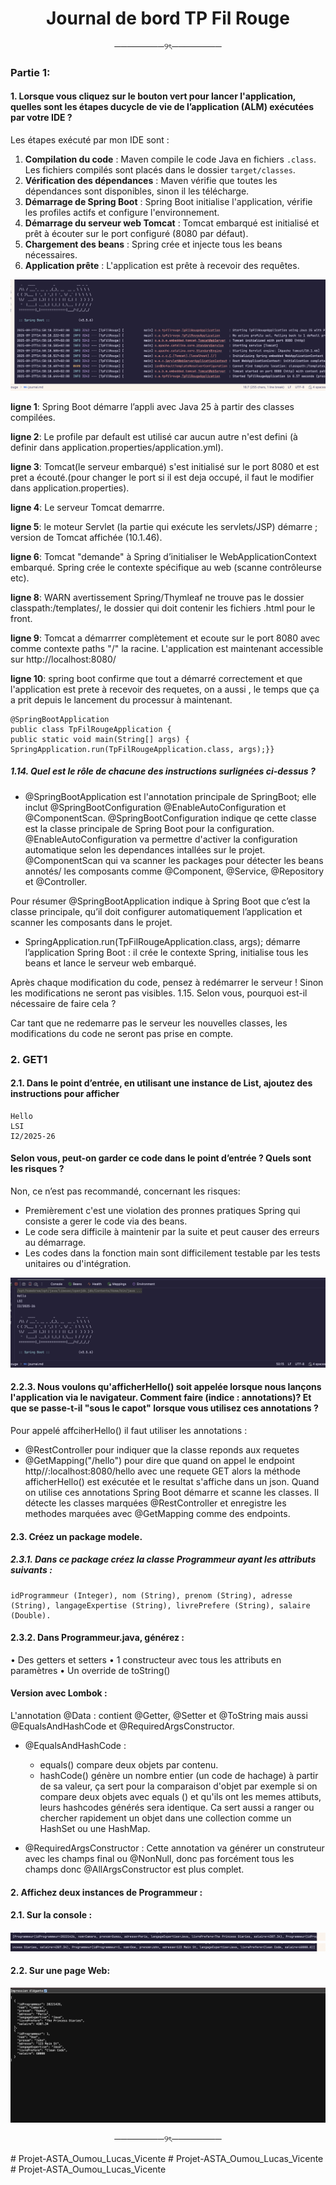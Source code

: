 <h1 align="center"> Journal de bord TP Fil Rouge </h1>

<p align="center"> ────────୨ৎ──────── </p>

### Partie 1:
#### 1. Lorsque vous cliquez sur le bouton vert pour lancer l'application, quelles sont les étapes ducycle de vie de l’application (ALM) exécutées par votre IDE ?

Les étapes exécuté par mon IDE sont :

1. **Compilation du code** : Maven compile le code Java en fichiers `.class`. Les fichiers compilés sont placés dans le dossier `target/classes`.
2. **Vérification des dépendances** : Maven vérifie que toutes les dépendances sont disponibles, sinon il les télécharge.
3. **Démarrage de Spring Boot** : Spring Boot initialise l'application, vérifie les profiles actifs et configure l'environnement.
4. **Démarrage du serveur web Tomcat** : Tomcat embarqué est initialisé et prêt à écouter sur le port configuré (8080 par défaut).
5. **Chargement des beans** : Spring crée et injecte tous les beans nécessaires.
6. **Application prête** : L'application est prête à recevoir des requêtes.


![img_1.png](img_1.png)


**ligne 1**: Spring Boot démarre l’appli avec Java 25 à partir des classes compilées.

**ligne 2**: Le profile par default est utilisé car aucun autre n'est defini (à definir dans application.properties/application.yml).

**ligne 3**: Tomcat(le serveur embarqué) s'est initialisé sur le port 8080 et est pret a écouté.(pour changer le port si il est deja occupé, il faut le modifier dans application.properties).

**ligne 4**: Le serveur Tomcat demarrre.

**ligne 5**: le moteur Servlet (la partie qui exécute les servlets/JSP) démarre ; version de Tomcat affichée (10.1.46).

**ligne 6**: Tomcat "demande" à Spring d’initialiser le WebApplicationContext embarqué. Spring crée le contexte spécifique au web (scanne contrôleurse etc).

**ligne 8**: WARN avertissement Spring/Thymleaf ne trouve pas le dossier classpath:/templates/, le dossier qui doit contenir les fichiers .html pour le front.

**ligne 9**: Tomcat a démarrrer complètement et ecoute sur le port 8080 avec comme contexte paths "/" la racine. L'application est maintenant accessible sur http://localhost:8080/

**ligne 10**: spring boot confirme que tout a démarré correctement et que l'application est prete à recevoir des requetes, on a aussi , le temps que ça a prit depuis le lancement du processur à maintenant.


```
@SpringBootApplication
public class TpFilRougeApplication {
public static void main(String[] args) {
SpringApplication.run(TpFilRougeApplication.class, args);}}
```
##### 1.14. Quel est le rôle de chacune des instructions surlignées ci-dessus ?
- @SpringBootApplication est l'annotation principale de SpringBoot; elle inclut @SpringBootConfiguration @EnableAutoConfiguration et @ComponentScan.
@SpringBootConfiguration indique qe cette classe est la classe principale de Spring Boot pour la configuration.
@EnableAutoConfiguration va permettre d'activer la configuration automatique selon les dependances intallées sur le projet.
@ComponentScan qui va scanner les packages pour détecter les beans annotés/ les composants comme @Component, @Service, @Repository et @Controller.
 
Pour résumer @SpringBootApplication indique à Spring Boot que c’est la classe principale, qu’il doit configurer automatiquement l’application et scanner les composants dans le projet.

- SpringApplication.run(TpFilRougeApplication.class, args); démarre l’application Spring Boot : il crée le contexte Spring, initialise tous les beans et lance le serveur web embarqué.


Après chaque modification du code, pensez à redémarrer le serveur ! Sinon les modifications ne seront
pas visibles.
1.15. Selon vous, pourquoi est-il nécessaire de faire cela ?

Car tant que ne redemarre pas le serveur les nouvelles classes, les modifications du code ne seront pas prise en compte.

### 2. GET1
#### 2.1. Dans le point d’entrée, en utilisant une instance de List, ajoutez des instructions pour afficher
   ```
   Hello
   LSI
   I2/2025-26
   ```
   #### Selon vous, peut-on garder ce code dans le point d’entrée ? Quels sont les risques ? ####
Non, ce n’est pas recommandé, concernant les risques:
- Premièrement c'est une violation des pronnes pratiques Spring qui consiste a gerer le code via des beans.
- Le code sera difficile à maintenir par la suite et peut causer des erreurs au démarrage. 
- Les codes dans la fonction main sont difficilement testable par les tests unitaires ou d'intégration.


![img.png](img.png)


#### 2.2.3. Nous voulons qu'afficherHello() soit appelée lorsque nous lançons l'application via le navigateur. Comment faire (indice : annotations)? Et que se passe-t-il "sous le capot" lorsque vous utilisez ces annotations ? 

Pour appelé affciherHello() il faut utiliser les annotations : 
- @RestController pour indiquer que la classe reponds aux requetes
- @GetMapping("/hello") pour dire que quand on appel le endpoint http//:localhost:8080/hello avec une requete GET alors la méthode afficherHello() est exécutée et le resultat s'affiche dans un json.
Quand on utilise ces annotations Spring Boot démarre et scanne les classes. Il détecte les classes marquées @RestController et enregistre les methodes marquées avec  @GetMapping comme des endpoints. 


#### 2.3. Créez un package modele.
##### 2.3.1. Dans ce package créez la classe Programmeur ayant les attributs suivants :
````
idProgrammeur (Integer), nom (String), prenom (String), adresse
(String), langageExpertise (String), livrePrefere (String), salaire
(Double).
````
#### 2.3.2. Dans Programmeur.java, générez :
• Des getters et setters
• 1 constructeur avec tous les attributs en paramètres
• Un override de toString()

#### Version avec Lombok : 
L'annotation @Data : contient @Getter, @Setter et  @ToString mais aussi @EqualsAndHashCode et @RequiredArgsConstructor.
- @EqualsAndHashCode : 
  - equals() compare deux objets par contenu.
  - hashCode() génère un nombre entier (un code de hachage) à partir de sa valeur, ça sert pour la comparaison d'objet  par exemple si on compare deux objets avec equals () et qu'ils ont les memes attibuts, leurs hashcodes générés sera identique. Ca sert aussi a ranger ou chercher rapidement un objet dans une collection comme un HashSet ou une HashMap.

- @RequiredArgsConstructor : 
Cette annotation va générer un construteur avec les champs final ou @NonNull, donc pas forcément tous les champs donc @AllArgsConstructor est plus complet.

#### 2. Affichez deux instances de Programmeur :
#### 2.1. Sur la console :
![img_4.png](img_4.png)
![img_3.png](img_3.png)
#### 2.2. Sur une page Web:
![img_2.png](img_2.png)

<p align="center"> ────────୨ৎ──────── </p># Projet-ASTA_Oumou_Lucas_Vicente
# Projet-ASTA_Oumou_Lucas_Vicente
# Projet-ASTA_Oumou_Lucas_Vicente
